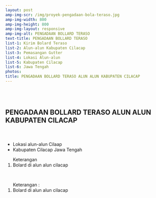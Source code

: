 ```yaml
---
layout: post
amp-img-scr: /img/proyek-pengadaan-bola-teraso.jpg
amp-img-width: 800
amp-img-height: 800
amp-img-layout: responsive
amp-img-alt: PENGADAAN BOLLARD TERASO
text-title: PENGADAAN BOLLARD TERASO
list-1: Kirim Bolard Teraso
list-2: Alun-alun Kabupaten Cilacap
list-3: Pemasangan Gutter
list-4: Lokasi Alun-alun 
list-5: Kabupaten Cilacap
list-6: Jawa Tengah
photos:
title: PENGADAAN BOLLARD TERASO ALUN ALUN KABUPATEN CILACAP
---
```

<section id="advanced-features">
    <div class="features-row">
        <div class="container">
            <div class="row">
                <div class="col-12">
                    <br>
                    <amp-img class="advanced-feature-img-right wow fadeInRight" src="/img/proyek-pengadaan-bola-teraso.jpg" width="800" height="800" layout="responsive" alt="batu alam tulungagung"></amp-img>
                    <div class="wow fadeInLeft">
                        <br>
                        <h2>PENGADAAN BOLLARD TERASO ALUN ALUN KABUPATEN CILACAP</h2>
                        <h3></h3>
                        <br>
                        <ul>
                            <li>Lokasi alun-alun Cilaap</li>
                            <li>Kabupaten Cilacap Jawa Tengah</li>
                        </ul>
                        <ol type="1">Keterangan
                            <li>Bolard di alun alun cilacap</li>
                        </ol>
                        <br>
                    </div>
                </div>
            </div>
        </div>
    </div>
</section>
<section id="advanced-features">
    <div class="features-row section-bg">
        <div class="container">
            <div class="row">
                <div class="col-12">
                    <amp-img class="advanced-feature-img-right wow fadeInRight" src="/img/proyek-pengadaan-bola-teraso-2.jpg" width="800" height="800" layout="responsive" alt="batu alam tulungagung"></amp-img>
                    <div class="wow fadeInLeft">
                        <ol type="1">Keterangan :
                            <li>Bolard di alun alun cilacap</li>
                        </ol>
                    </div>
                </div>
            </div>
        </div>
    </div>
</section>